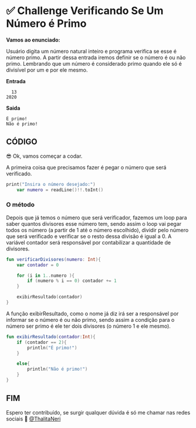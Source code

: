 # :white_check_mark: Challenge Verificando Se Um Número é Primo
**Vamos ao enunciado:**

Usuário digita um número natural inteiro e programa verifica se esse é número primo.
A partir dessa entrada iremos definir se o número é ou não primo.
Lembrando que um número é considerado primo quando ele só é divisível por um e por ele mesmo.

**Entrada**

```
  13
2020

```

**Saida**

```
É primo!
Não é primo!

```


## **CÓDIGO**

:sunglasses: Ok, vamos começar a codar. 

A primeira coisa que precisamos fazer é pegar o número que será verificado.
```kotlin
print("Insira o número desejado:")
    var numero = readLine()!!.toInt()
```

### **O método**

Depois que já temos o número que será verificador, fazemos um loop para saber quantos divisores esse número tem, sendo assim o loop
vai pegar todos os número (a partir de 1 até o número escolhido), dividir pelo número que será verificado e verificar se o resto dessa divisão é igual a 0.
A variável contador será responsável por contabilizar a quantidade de divisores.


```kotlin
fun verificarDivisores(numero: Int){
    var contador = 0

    for (i in 1..numero ){
        if (numero % i == 0) contador += 1
    }

    exibirResultado(contador)
}
```

A função exibirResultado, como o nome já diz irá ser a responsável por informar se o número é ou não primo,
sendo assim a condição para o número ser primo é ele ter dois divisores (o número 1 e ele mesmo).

```kotlin
fun exibirResultado(contador:Int){
    if (contador == 2){
        println("É primo!")
    }

    else{
        println("Não é primo!")
    }
}
```

## FIM

Espero ter contribuído, se surgir qualquer dúvida é só me chamar nas redes sociais :raising_hand: [@ThalitaNeri](https://www.linkedin.com/in/thalita-neri-594065178/)
